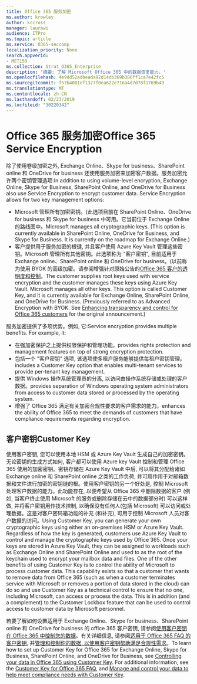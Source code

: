 ```yaml
---
title: Office 365 服务加密
ms.author: krowley
author: kccross
manager: laurawi
audience: ITPro
ms.topic: article
ms.service: O365-seccomp
localization_priority: None
search.appverid:
- MET150
ms.collection: Strat_O365_Enterprise
description: '摘要: 了解 Microsoft Office 365 中的数据恢复能力。'
ms.openlocfilehash: 4e9dd52adbeada92d14db369b386ff1ca7e42fc5
ms.sourcegitcommit: f57b4001ef1327f0ea622e716a4d7d78f1769b49
ms.translationtype: MT
ms.contentlocale: zh-CN
ms.lasthandoff: 02/23/2019
ms.locfileid: "30220342"
---
```

# <a name="office-365-service-encryption"></a><span data-ttu-id="b03f0-103">Office 365 服务加密</span><span class="sxs-lookup"><span data-stu-id="b03f0-103">Office 365 Service Encryption</span></span>

<span data-ttu-id="b03f0-p101">除了使用卷级加密之外, Exchange Online、Skype for business、SharePoint online 和 OneDrive for business 还使用服务加密来加密客户数据。服务加密允许两个密钥管理选项:</span><span class="sxs-lookup"><span data-stu-id="b03f0-p101">In addition to using volume-level encryption, Exchange Online, Skype for Business, SharePoint Online, and OneDrive for Business also use Service Encryption to encrypt customer data. Service Encryption allows for two key management options:</span></span>
- <span data-ttu-id="b03f0-p102">Microsoft 管理所有加密密钥。(此选项目前在 SharePoint Online、OneDrive for business 和 Skype for business 中可用。它当前位于 Exchange Online 的路线图中。</span><span class="sxs-lookup"><span data-stu-id="b03f0-p102">Microsoft manages all cryptographic keys. (This option is currently available in SharePoint Online, OneDrive for Business, and Skype for Business. It is currently on the roadmap for Exchange Online.)</span></span>
- <span data-ttu-id="b03f0-p103">客户提供用于服务加密的根键, 并且客户使用 Azure Key Vault 管理这些密钥。Microsoft 管理所有其他密钥。此选项称为 "客户密钥", 目前适用于 Exchange online、SharePoint online 和 OneDrive for business。(以前称为使用 BYOK 的高级加密。请参阅增强针对原始公告的[Office 365 客户的透明度和控制](http://blogs.office.com/2015/04/21/enhancing-transparency-and-control-for-office-365-customers/)。</span><span class="sxs-lookup"><span data-stu-id="b03f0-p103">The customer supplies root keys used with service encryption and the customer manages these keys using Azure Key Vault. Microsoft manages all other keys. This option is called Customer Key, and it is currently available for Exchange Online, SharePoint Online, and OneDrive for Business. (Previously referred to as Advanced Encryption with BYOK. See [Enhancing transparency and control for Office 365 customers](http://blogs.office.com/2015/04/21/enhancing-transparency-and-control-for-office-365-customers/) for the original announcement.)</span></span>

<span data-ttu-id="b03f0-p104">服务加密提供了多项优势。例如, 它:</span><span class="sxs-lookup"><span data-stu-id="b03f0-p104">Service encryption provides multiple benefits. For example, it:</span></span>
- <span data-ttu-id="b03f0-116">在强加密保护之上提供权限保护和管理功能。</span><span class="sxs-lookup"><span data-stu-id="b03f0-116">provides rights protection and management features on top of strong encryption protection.</span></span>
- <span data-ttu-id="b03f0-117">包括一个 "客户密钥" 选项, 该选项使多租户服务能够提供每租户密钥管理。</span><span class="sxs-lookup"><span data-stu-id="b03f0-117">includes a Customer Key option that enables multi-tenant services to provide per-tenant key management.</span></span>
- <span data-ttu-id="b03f0-118">提供 Windows 操作系统管理员的分离, 以访问由操作系统存储或处理的客户数据。</span><span class="sxs-lookup"><span data-stu-id="b03f0-118">provides separation of Windows operating system administrators from access to customer data stored or processed by the operating system.</span></span>
- <span data-ttu-id="b03f0-119">增强了 Office 365 满足有关加密合规性要求的客户需求的能力。</span><span class="sxs-lookup"><span data-stu-id="b03f0-119">enhances the ability of Office 365 to meet the demands of customers that have compliance requirements regarding encryption.</span></span>

## <a name="customer-key"></a><span data-ttu-id="b03f0-120">客户密钥</span><span class="sxs-lookup"><span data-stu-id="b03f0-120">Customer Key</span></span>
<span data-ttu-id="b03f0-p105">使用客户密钥, 您可以使用本地 HSM 或 Azure Key Vault 生成自己的加密密钥。无论密钥的生成方式如何, 客户都可以使用 Azure key Vault 控制和管理 Office 365 使用的加密密钥。密钥存储在 Azure Key Vault 中后, 可以将其分配给诸如 Exchange online 和 SharePoint online 之类的工作负荷, 并可用作用于对邮箱数据和文件进行加密的密钥链的根。使用客户密钥的另一个好处是, 控制 Microsoft 处理客户数据的能力。此功能存在, 以便希望从 Office 365 中删除数据的客户 (例如, 当客户终止使用 Microsoft 的服务或删除存储在云中的数据部分时) 可以这样做, 并将客户密钥用作技术控制, 以确保没有任何人(包括 Microsoft) 可以访问或处理数据。这是对客户密码箱功能的补充 (和补充), 可用于控制 Microsoft 人员对客户数据的访问。</span><span class="sxs-lookup"><span data-stu-id="b03f0-p105">Using Customer Key, you can generate your own cryptographic keys using either an on-premises HSM or Azure Key Vault. Regardless of how the key is generated, customers use Azure Key Vault to control and manage the cryptographic keys used by Office 365. Once your keys are stored in Azure Key Vault, they can be assigned to workloads such as Exchange Online and SharePoint Online and used to as the root of the keychain used to encrypt your mailbox data and files. One of the other benefits of using Customer Key is to control the ability of Microsoft to process customer data. This capability exists so that a customer that wants to remove data from Office 365 (such as when a customer terminates service with Microsoft or removes a portion of data stored in the cloud) can do so and use Customer Key as a technical control to ensure that no one, including Microsoft, can access or process the data. This is in addition (and a complement) to the Customer Lockbox feature that can be used to control access to customer data by Microsoft personnel.</span></span>

<span data-ttu-id="b03f0-p106">若要了解如何设置适用于 Exchange Online、Skype for business、SharePoint online 和 OneDrive for business 的 office 365 客户密钥, 请参阅[使用客户密钥在 Office 365 中控制您的数据](https://support.office.com/article/Controlling-your-data-in-Office-365-using-Customer-Key-f2cd475a-e592-46cf-80a3-1bfb0fa17697)。有关详细信息, 请参阅[适用于 Office 365 FAQ 的客户密钥](https://support.office.com/article/Customer-Key-for-Office-365-FAQ-41ae293a-bd5c-4083-acd8-e1a2b4329da6), 并[管理和控制你的数据, 以使用客户密钥帮助满足合规性需求](https://techcommunity.microsoft.com/t5/Microsoft-Ignite-Content-2017/Manage-and-control-your-data-to-help-meet-compliance-needs-with/td-p/117580)。</span><span class="sxs-lookup"><span data-stu-id="b03f0-p106">To learn how to set up Customer Key for Office 365 for Exchange Online, Skype for Business, SharePoint Online, and OneDrive for Business, see [Controlling your data in Office 365 using Customer Key](https://support.office.com/article/Controlling-your-data-in-Office-365-using-Customer-Key-f2cd475a-e592-46cf-80a3-1bfb0fa17697). For additional information, see the [Customer Key for Office 365 FAQ](https://support.office.com/article/Customer-Key-for-Office-365-FAQ-41ae293a-bd5c-4083-acd8-e1a2b4329da6), and [Manage and control your data to help meet compliance needs with Customer Key](https://techcommunity.microsoft.com/t5/Microsoft-Ignite-Content-2017/Manage-and-control-your-data-to-help-meet-compliance-needs-with/td-p/117580).</span></span>
